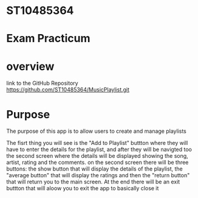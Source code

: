 # ST10485364
# Exam Practicum
# overview

link to the GitHub Repository
https://github.com/ST10485364/MusicPlaylist.git

# Purpose
The purpose of this app is to allow users to create and manage playlists

The fisrt thing you will see is the "Add to Playlist" buttton where they will have to enter the details for the playlist, and after they will be navigted too the second screen where the details will be displayed showing the song, artist, rating and the comments.
on the second screen there will be three buttons: the show button that will display the details of the playlist, the "average button" that will display the ratings and then the "return button" that will return you to the main screen. 
At the end there will be an exit buttton that will aloow you to exit the app to basically close it
